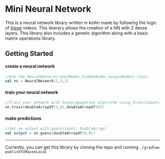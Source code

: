 # Mini Neural Network
This is a neural network library written in kotlin made by following the logic of 
[these](https://www.youtube.com/watch?v=XJ7HLz9VYz0&list=PLRqwX-V7Uu6aCibgK1PTWWu9by6XFdCfh) videos. 
This liberary allows the creation of a NN with 2 dense layers. This library also includes a genetic algorithm along with a basic matrix operations library.

## Getting Started
#### create a neural network
```kotlin
//Use the NeuralNetwork(inputNodes,hiddenNodes,outputNodes) class
val nn = NeuralNetwork(2,3,1)
```
#### train your neural network
```kotlin
//Train your network with backpropagation algorithm using train(inputs: DoubleArray, targetOutput: DoubleArray)
nn.train(doubleArrayOf(1,0),doubleArrayOf(0))
```
#### make predictions
```kotlin
//Get an output with guess(input: DoubleArray)
val output = nn.guess(doubleArrayOf(0,0)) 
```
---
Currently, you can get this library by cloning the repo and running `./gradlew publishToMavenLocal`
